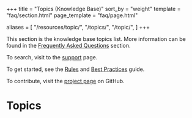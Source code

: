 +++
title = "Topics (Knowledge Base)"
sort_by = "weight"
template = "faq/section.html"
page_template = "faq/page.html"

aliases = [
    "/resources/topic/",
    "/topics/",
    "/topic/",
]
+++

This section is the knowledge base topics list. More information can be found in the [Frequently Asked Questions](/resources/questions/) section.

To search, visit to the [support](/support/) page.

To get started, see the [Rules](/resources/rules/) and [Best Practices](/resources/best-practices) guide.

To contribute, visit the [project page](https://github.com/LudumDare/ludumdare.com) on GitHub.

# Topics